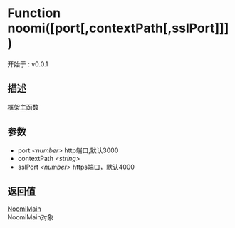 # Function noomi([port[,contextPath[,sslPort]]])
<font class="since">开始于 : v0.0.1</font>  
## 描述
框架主函数  
## 参数
+ port *&lt;<font class='datatype'>number</font>&gt;*          http端口,默认3000
+ contextPath *&lt;<font class='datatype'>string</font>&gt;* 
+ sslPort *&lt;<font class='datatype'>number</font>&gt;*       https端口，默认4000
  
## 返回值
<font class='datatype'>[NoomiMain](NoomiMain)</font>  
NoomiMain对象  
